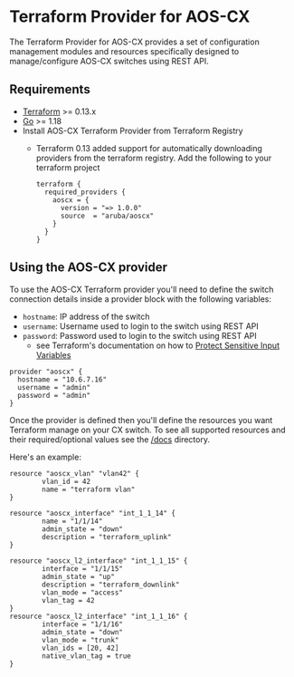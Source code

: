 # Terraform Provider for AOS-CX

The Terraform Provider for AOS-CX provides a set of configuration management modules and resources specifically designed to manage/configure AOS-CX switches using REST API.


## Requirements

-	[Terraform](https://www.terraform.io/downloads.html) >= 0.13.x
-	[Go](https://golang.org/doc/install) >= 1.18
-  Install AOS-CX Terraform Provider from Terraform Registry  
    -  Terraform 0.13 added support for automatically downloading providers from the terraform registry. Add the following to your terraform project

        ```
        terraform {
          required_providers {
            aoscx = {
              version = "=> 1.0.0"
              source  = "aruba/aoscx"
            }
          }
        }
        ```


## Using the AOS-CX provider

To use the AOS-CX Terraform provider you'll need to define the switch connection details inside a provider block with the following variables:
- `hostname`: IP address of the switch
- `username`: Username used to login to the switch using REST API
- `password`: Password used to login to the switch using REST API
    - see Terraform's documentation on how to [Protect Sensitive Input Variables](https://developer.hashicorp.com/terraform/tutorials/configuration-language/sensitive-variables)
```
provider "aoscx" {
  hostname = "10.6.7.16"
  username = "admin"
  password = "admin"
}
```

Once the provider is defined then you'll define the resources you want Terraform manage on your CX switch. To see all supported resources and their required/optional values see the [/docs](https://github.com/aruba/terraform-provider-aoscx/tree/master/docs) directory.  

Here's an example:  
```
resource "aoscx_vlan" "vlan42" {
        vlan_id = 42
        name = "terraform vlan"
}

resource "aoscx_interface" "int_1_1_14" {
        name = "1/1/14"
        admin_state = "down"
        description = "terraform_uplink"
}

resource "aoscx_l2_interface" "int_1_1_15" {
        interface = "1/1/15"
        admin_state = "up"
        description = "terraform_downlink"
        vlan_mode = "access"
        vlan_tag = 42
}
resource "aoscx_l2_interface" "int_1_1_16" {
        interface = "1/1/16"
        admin_state = "down"
        vlan_mode = "trunk"
        vlan_ids = [20, 42]
        native_vlan_tag = true
}
```
